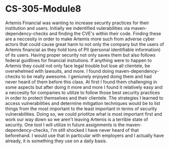 # CS-305-Module8

Artemis Financial was wanting to increase security practices for their institution and users. Initially we indentified vulerabilities via maven-dependency-checks and finding the CVE's within their code. Finding these are a neccesity in order to make Artemis more such from adverse cyber actors that could cause great harm to not only the company but the users of Artemis financial as they hold tons of PII (personal identifiable information) of its users. Having proper security not only saves them but also follows federal guidlines for financial instiutions. If anything were to happen to Artemis they could not only face legal trouble but lose all clientele, be overwhelmed with lawsuits, and more. I found doing maven-dependency-checks to be really awesome. I geniunely enjoyed doing them and had never heard of them before this class. At first I found them challenging in some aspects but after doing it more and more I found it relatively easy and a neccesity for companies to utilize to follow those best security practices in order to protect themselves and their clientele. The strategies I learned to access vulnerabilities and determine mitigation techniques would be to list things from the most important to the least important in terms of security vulnerabilities. Doing so, we could priotitze what is most important first and work our way down so we aren't leaving Artemis is a terrible state of security. One tool I will utilize in future assignments is the maven-dependency-checks, I'm still shocked I have never heard of that beforehand. I would use that in particular with employers and I actually have already, it is something they use on a daily basis.
